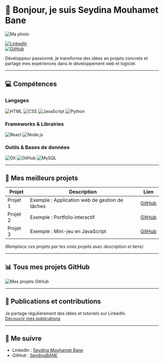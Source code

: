 # 👋 Bonjour, je suis Seydina Mouhamet Bane

![Ma photo](images/IMG_12423.JPG)

[![LinkedIn](https://img.shields.io/badge/LinkedIn-0077B5?style=for-the-badge&logo=linkedin&logoColor=white)](https://www.linkedin.com/in/seydina-mouhamet-bane-4710931a1)  
[![GitHub](https://img.shields.io/badge/GitHub-100000?style=for-the-badge&logo=github&logoColor=white)](https://github.com/SeydinaBANE)

Développeur passionné, je transforme des idées en projets concrets et partage mes expériences dans le développement web et logiciel.

---

## 💻 Compétences

### Langages
![HTML](https://img.shields.io/badge/HTML-E34F26?style=for-the-badge&logo=html5&logoColor=white) 
![CSS](https://img.shields.io/badge/CSS-1572B6?style=for-the-badge&logo=css3&logoColor=white) 
![JavaScript](https://img.shields.io/badge/JavaScript-F7DF1E?style=for-the-badge&logo=javascript&logoColor=black) 
![Python](https://img.shields.io/badge/Python-3776AB?style=for-the-badge&logo=python&logoColor=white)

### Frameworks & Librairies
![React](https://img.shields.io/badge/React-61DAFB?style=for-the-badge&logo=react&logoColor=black) 
![Node.js](https://img.shields.io/badge/Node.js-339933?style=for-the-badge&logo=nodedotjs&logoColor=white) 

### Outils & Bases de données
![Git](https://img.shields.io/badge/Git-F05032?style=for-the-badge&logo=git&logoColor=white) 
![GitHub](https://img.shields.io/badge/GitHub-181717?style=for-the-badge&logo=github&logoColor=white) 
![MySQL](https://img.shields.io/badge/MySQL-4479A1?style=for-the-badge&logo=mysql&logoColor=white) 

---

## 📂 Mes meilleurs projets

| Projet | Description | Lien |
|--------|-------------|------|
| Projet 1 | Exemple : Application web de gestion de tâches | [GitHub](https://github.com/SeydinaBANE/repo1) |
| Projet 2 | Exemple : Portfolio interactif | [GitHub](https://github.com/SeydinaBANE/repo2) |
| Projet 3 | Exemple : Mini-jeu en JavaScript | [GitHub](https://github.com/SeydinaBANE/repo3) |

*(Remplace ces projets par tes vrais projets avec description et liens)*

---

## 📊 Tous mes projets GitHub

![Mes projets GitHub](https://github-readme-stats.vercel.app/api?username=SeydinaBANE&show_icons=true&theme=radical&count_private=true&include_all_commits=true)

---

## 📝 Publications et contributions

Je partage régulièrement des idées et tutoriels sur LinkedIn.  
[Découvrir mes publications](https://www.linkedin.com/in/seydina-mouhamet-bane-4710931a1)

---

## 🚀 Me suivre

- LinkedIn : [Seydina Mouhamet Bane](https://www.linkedin.com/in/seydina-mouhamet-bane-4710931a1)  
- GitHub : [SeydinaBANE](https://github.com/SeydinaBANE)
